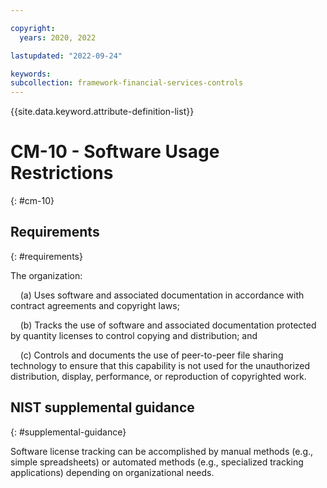 ```yaml
---

copyright:
  years: 2020, 2022

lastupdated: "2022-09-24"

keywords: 
subcollection: framework-financial-services-controls
---
```


{{site.data.keyword.attribute-definition-list}}

# CM-10 - Software Usage Restrictions
{: #cm-10}

## Requirements
{: #requirements}

The organization:

&nbsp;&nbsp;&nbsp;&nbsp;(a) Uses software and associated documentation in accordance with contract agreements and copyright laws;

&nbsp;&nbsp;&nbsp;&nbsp;(b) Tracks the use of software and associated documentation protected by quantity licenses to control copying and distribution; and

&nbsp;&nbsp;&nbsp;&nbsp;(c) Controls and documents the use of peer-to-peer file sharing technology to ensure that this capability is not used for the unauthorized distribution, display, performance, or reproduction of copyrighted work.

## NIST supplemental guidance
{: #supplemental-guidance}

Software license tracking can be accomplished by manual methods (e.g., simple spreadsheets) or automated methods (e.g., specialized tracking applications) depending on organizational needs.

